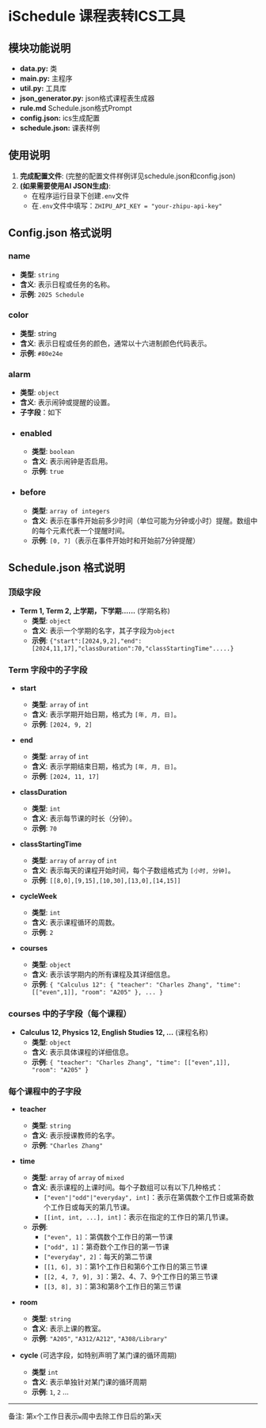 # iSchedule 课程表转ICS工具

## 模块功能说明
- **data.py:** 类
- **main.py:** 主程序
- **util.py:** 工具库
- **json_generator.py:** json格式课程表生成器
- **rule.md** Schedule.json格式Prompt
- **config.json:** ics生成配置
- **schedule.json:** 课表样例



## 使用说明
1. **完成配置文件**: (完整的配置文件样例详见schedule.json和config.json)
2. **(如果需要使用AI JSON生成)**: 
   * 在程序运行目录下创建```.env```文件
   * 在```.env```文件中填写：```ZHIPU_API_KEY = "your-zhipu-api-key"```



## Config.json 格式说明 

### name
   * **类型**: `string`
   * **含义**: 表示日程或任务的名称。
   * **示例**: `2025 Schedule`
### color
   * **类型**: string
   * **含义**: 表示日程或任务的颜色，通常以十六进制颜色代码表示。
   * **示例**: `#80e24e`
### alarm
   * **类型**: `object`
   * **含义**: 表示闹钟或提醒的设置。
   * **子字段**：如下
- ### enabled
   * **类型**: `boolean`
   * **含义**: 表示闹钟是否启用。
   * **示例**: `true`
- ### before
   * **类型**: `array of integers`
   * **含义**: 表示在事件开始前多少时间（单位可能为分钟或小时）提醒。数组中的每个元素代表一个提醒时间。
   * **示例**: `[0, 7]`（表示在事件开始时和开始前7分钟提醒）

## Schedule.json 格式说明

### 顶级字段
- **Term 1, Term 2, 上学期，下学期......** (学期名称)
  - **类型**: `object`
  - **含义**: 表示一个学期的名字，其子字段为`object`
  - **示例**: `{"start":[2024,9,2],"end":[2024,11,17],"classDuration":70,"classStartingTime".....}`

### Term 字段中的子字段
- **start**
  - **类型**: `array` of `int`
  - **含义**: 表示学期开始日期，格式为 `[年, 月, 日]`。
  - **示例**: `[2024, 9, 2]`

- **end**
  - **类型**: `array` of `int`
  - **含义**: 表示学期结束日期，格式为 `[年, 月, 日]`。
  - **示例**: `[2024, 11, 17]`

- **classDuration**
  - **类型**: `int`
  - **含义**: 表示每节课的时长（分钟）。
  - **示例**: `70`

- **classStartingTime**
  - **类型**: `array` of `array` of `int`
  - **含义**: 表示每天的课程开始时间，每个子数组格式为 `[小时, 分钟]`。
  - **示例**: `[[8,0],[9,15],[10,30],[13,0],[14,15]]`

- **cycleWeek**
  - **类型**: `int`
  - **含义**: 表示课程循环的周数。
  - **示例**: `2`

- **courses**
  - **类型**: `object`
  - **含义**: 表示该学期内的所有课程及其详细信息。
  - **示例**: `{ "Calculus 12": { "teacher": "Charles Zhang", "time": [["even",1]], "room": "A205" }, ... }`

### courses 中的子字段（每个课程）
- **Calculus 12, Physics 12, English Studies 12, ...** (课程名称)
  - **类型**: `object`
  - **含义**: 表示具体课程的详细信息。
  - **示例**: `{ "teacher": "Charles Zhang", "time": [["even",1]], "room": "A205" }`

### 每个课程中的子字段
- **teacher**
  - **类型**: `string`
  - **含义**: 表示授课教师的名字。
  - **示例**: `"Charles Zhang"`

- **time**
  - **类型**: `array` of `array` of `mixed`
  - **含义**: 表示课程的上课时间。每个子数组可以有以下几种格式：
    - `["even"|"odd"|"everyday", int]`：表示在第偶数个工作日或第奇数个工作日或每天的第几节课。
    - `[[int, int, ...], int]`：表示在指定的工作日的第几节课。
  - **示例**:
    - `["even", 1]`：第偶数个工作日的第一节课
    - `["odd", 1]`：第奇数个工作日的第一节课
    - `["everyday", 2]`：每天的第二节课
    - `[[1, 6], 3]`：第1个工作日和第6个工作日的第三节课
    - `[[2, 4, 7, 9], 3]`：第2、4、7、9个工作日的第三节课
    - `[[3, 8], 3]`：第3和第8个工作日的第三节课

- **room**
  - **类型**: `string`
  - **含义**: 表示上课的教室。
  - **示例**: `"A205"`, `"A312/A212"`, `"A308/Library"`

- **cycle** (可选字段，如特别声明了某门课的循环周期)
  - **类型** `int`
  - **含义**: 表示单独针对某门课的循环周期
  - **示例**: `1`, `2` ...
  
----------------

备注: 第`x`个工作日表示`w`周中去除工作日后的第`x`天